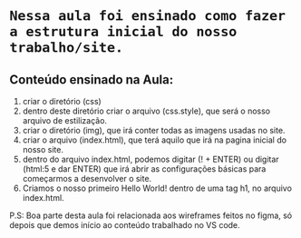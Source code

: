 # **`Nessa aula foi ensinado como fazer a estrutura inicial do nosso trabalho/site.`**

## Conteúdo ensinado na Aula:
1. criar o diretório (css)
2. dentro deste diretório criar o arquivo (css.style), que será o nosso arquivo de estilização.
3. criar o diretório (img), que irá conter todas as imagens usadas no site.
4. criar o arquivo (index.html), que terá aquilo que irá na pagina inicial do nosso site.
5. dentro do arquivo index.html, podemos digitar (! + ENTER) ou digitar (html:5 e dar ENTER) que irá abrir as configurações básicas para começarmos a desenvolver o site.
6. Criamos o nosso primeiro Hello World! dentro de uma tag h1, no arquivo index.html.

P.S: Boa parte desta aula foi relacionada aos wireframes feitos no figma, só depois que demos início ao conteúdo trabalhado no VS code.
